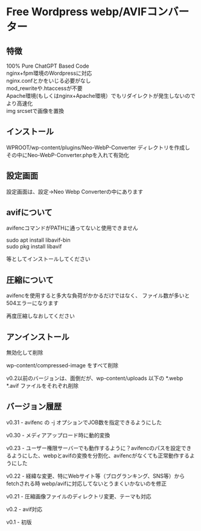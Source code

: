 # Free Wordpress webp/AVIFコンバーター

## 特徴
100% Pure ChatGPT Based Code<br>
nginx+fpm環境のWordpressに対応<br>
nginx.confとかをいじる必要がなし<br>
mod_rewriteや.htaccessが不要<br>
Apache環境(もしくはnginx+Apache環境）でもリダイレクトが発生しないのでより高速化<br>
img srcsetで画像を置換

## インストール
WPROOT/wp-content/plugins/Neo-WebP-Converter ディレクトリを作成し
その中にNeo-WebP-Converter.phpを入れて有効化

## 設定画面
設定画面は、設定→Neo Webp Converterの中にあります

## avifについて
avifencコマンドがPATHに通ってないと使用できません

sudo apt install libavif-bin<br>
sudo pkg install libavif

等としてインストールしてください

## 圧縮について
avifencを使用すると多大な負荷がかかるだけではなく、
ファイル数が多いと504エラーになります

再度圧縮しなおしてください

## アンインストール
無効化して削除

wp-content/compressed-image をすべて削除

v0.2以前のバージョンは、面倒だが、wp-content/uploads 以下の *.webp *.avif ファイルをそれぞれ削除

## バージョン履歴
v0.31 - avifenc の -j オプションでJOB数を指定できるようにした

v0.30 - メディアアップロード時に動的変換

v0.23 - ユーザー権限サーバーでも動作するように？avifencのパスを設定できるようにした、webpとavifの変換を分割化、avifencがなくても正常動作するようにした

v0.22 - 経緯な変更、特にWebサイト等（ブログランキング、SNS等）からfetchされる時 webp/avifに対応してないとうまくいかないのを修正

v0.21 - 圧縮画像ファイルのディレクトリ変更、テーマも対応

v0.2 - avif対応

v0.1 - 初版
